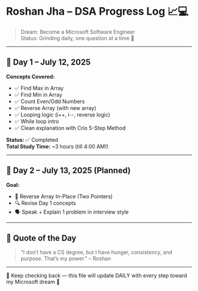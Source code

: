 # Roshan Jha – DSA Progress Log 📈💻

> Dream: Become a Microsoft Software Engineer  
> Status: Grinding daily, one question at a time 💪

---

## 📅 Day 1 – July 12, 2025

**Concepts Covered:**
- ✅ Find Max in Array
- ✅ Find Min in Array
- ✅ Count Even/Odd Numbers
- ✅ Reverse Array (with new array)
- ✅ Looping logic (i++, i--, reverse logic)
- ✅ While loop intro
- ✅ Clean explanation with Crio 5-Step Method

**Status:** ✅ Completed  
**Total Study Time:** ~3 hours (till 4:00 AM!)

---

## 📅 Day 2 – July 13, 2025 (Planned)

**Goal:**
- 🔁 Reverse Array In-Place (Two Pointers)
- 🔍 Revise Day 1 concepts
- 🗣 Speak + Explain 1 problem in interview style

---

## 💭 Quote of the Day  
> "I don’t have a CS degree, but I have hunger, consistency, and purpose. That’s my power." – Roshan

---

📌 Keep checking back — this file will update DAILY with every step toward my Microsoft dream 🚀
